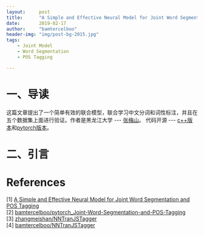 ```yaml
---
layout:     post
title:      "A Simple and Effective Neural Model for Joint Word Segmentation and POS Tagging"
date:       2019-02-17
author:     "bamtercelboo"
header-img: "img/post-bg-2015.jpg"
tags:
    - Joint Model
    - Word Segmentation
    - POS Tagging

---
```



#  一、导读  #
这篇文章提出了一个简单有效的联合模型，联合学习中文分词和词性标注，并且在五个数据集上面进行验证。作者是黑龙江大学 --- [张梅山](https://zhangmeishan.github.io/)。  代码开源 --- [c++版本](https://github.com/zhangmeishan/NNTranJSTagger)和[pytorch版本](https://github.com/bamtercelboo/pytorch_Joint-Word-Segmentation-and-POS-Tagging)。

#  二、引言  #


# References  #
[1]  [A Simple and Effective Neural Model for Joint Word Segmentation and POS Tagging](https://ieeexplore.ieee.org/stamp/stamp.jsp?tp=&arnumber=8351918&tag=1)   
[2] [bamtercelboo/pytorch_Joint-Word-Segmentation-and-POS-Tagging](https://github.com/bamtercelboo/pytorch_Joint-Word-Segmentation-and-POS-Tagging)  
[3] [zhangmeishan/NNTranJSTagger](https://github.com/zhangmeishan/NNTranJSTagger)  
[4] [bamtercelboo/NNTranJSTagger](https://github.com/bamtercelboo/NNTranJSTagger)  








  



  
 








